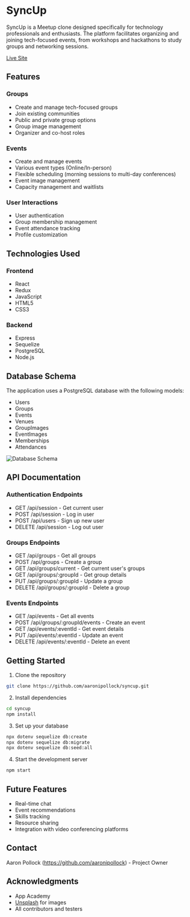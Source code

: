 # SyncUp

SyncUp is a Meetup clone designed specifically for technology professionals and enthusiasts. The platform facilitates organizing and joining tech-focused events, from workshops and hackathons to study groups and networking sessions.

[Live Site](https://aaron-pollock-api-project.onrender.com)

## Features

### Groups
* Create and manage tech-focused groups
* Join existing communities
* Public and private group options
* Group image management
* Organizer and co-host roles

### Events
* Create and manage events
* Various event types (Online/In-person)
* Flexible scheduling (morning sessions to multi-day conferences)
* Event image management
* Capacity management and waitlists

### User Interactions
* User authentication
* Group membership management
* Event attendance tracking
* Profile customization

## Technologies Used

### Frontend
* React
* Redux
* JavaScript
* HTML5
* CSS3

### Backend
* Express
* Sequelize
* PostgreSQL
* Node.js

## Database Schema

The application uses a PostgreSQL database with the following models:

* Users
* Groups
* Events
* Venues
* GroupImages
* EventImages
* Memberships
* Attendances

![Database Schema](https://appacademy-open-assets.s3.us-west-1.amazonaws.com/Modular-Curriculum/content/week-12/meetup-db-schema.png)

## API Documentation

### Authentication Endpoints

* GET /api/session - Get current user
* POST /api/session - Log in user
* POST /api/users - Sign up new user
* DELETE /api/session - Log out user

### Groups Endpoints

* GET /api/groups - Get all groups
* POST /api/groups - Create a group
* GET /api/groups/current - Get current user's groups
* GET /api/groups/:groupId - Get group details
* PUT /api/groups/:groupId - Update a group
* DELETE /api/groups/:groupId - Delete a group

### Events Endpoints

* GET /api/events - Get all events
* POST /api/groups/:groupId/events - Create an event
* GET /api/events/:eventId - Get event details
* PUT /api/events/:eventId - Update an event
* DELETE /api/events/:eventId - Delete an event

## Getting Started

1. Clone the repository
```bash
git clone https://github.com/aaronipollock/syncup.git
```

2. Install dependencies
```bash
cd syncup
npm install
```

3. Set up your database
```bash
npx dotenv sequelize db:create
npx dotenv sequelize db:migrate
npx dotenv sequelize db:seed:all
```

4. Start the development server
```bash
npm start
```

## Future Features

* Real-time chat
* Event recommendations
* Skills tracking
* Resource sharing
* Integration with video conferencing platforms

## Contact

Aaron Pollock (https://github.com/aaronipollock) - Project Owner

## Acknowledgments

* App Academy
* [Unsplash](https://unsplash.com) for images
* All contributors and testers
